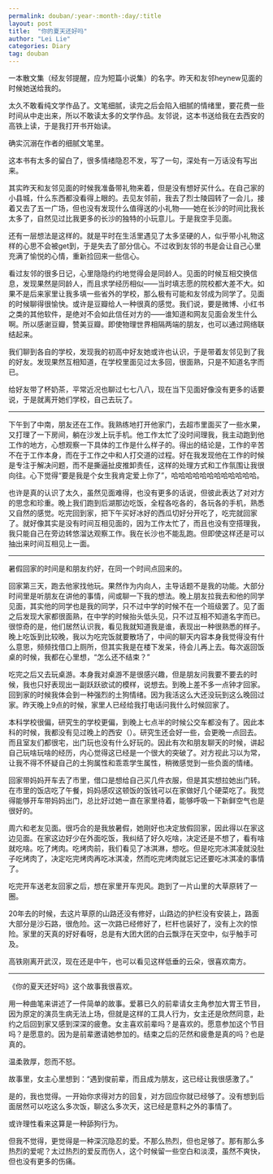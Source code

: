 ```yaml
---
permalink: douban/:year-:month-:day/:title
layout: post
title:  "你的夏天还好吗"
author: "Lei Lie"
categories: Diary
tag: douban
---
```


一本散文集（经友邻提醒，应为短篇小说集）的名字。昨天和友邻heynew见面的时候她送给我的。

太久不敢看纯文学作品了。文笔细腻，读完之后会陷入细腻的情绪里，要花费一些时间从中走出来，所以不敢读太多的文学作品。友邻说，这本书送给我在去西安的高铁上读，于是我打开书开始读。

确实沉溺在作者的细腻文笔里。

这本书有太多的留白了，很多情绪隐忍不发，写了一句，深处有一万话没有写出来。

其实昨天和友邻见面的时候我准备带礼物来着，但是没有想好买什么。在自己家的小县城，什么东西都没看得上眼的。去见友邻前，我去了烈士陵园转了一会儿，接着又去了五一广场，但也没有发现什么值得送的小礼物——她在长沙的时间比我长太多了，自然见过比我更多的长沙的独特的小玩意儿。于是我空手见面。

还有一层想法是这样的。就是平时在生活里遇见了太多坚硬的人，似乎带小礼物这样的心思不会被get到，于是失去了部分信心。不过收到友邻的书是会让自己心里充满了愉悦的心情，重新捡回来一些信心。

看过友邻的很多日记，心里隐隐约约地觉得会是同龄人。见面的时候互相交换信息，发现果然是同龄人，而且求学经历相似——当时填志愿的院校都大差不大。如果不是后来家里让我多填一些省外的学校，那么极有可能和友邻成为同学了。见面的时候聊得很愉快。或许是豆瓣给人一种很真的感觉。我们说，要是微博、小红书之类的其他软件，是绝对不会如此信任对方的——谁知道和网友见面会发生什么啊。所以感谢豆瓣，赞美豆瓣。即使物理世界相隔两端的朋友，也可以通过网络联结起来。

我们聊到各自的学校，发现我的初高中好友她或许也认识，于是带着友邻见到了我的好友。发现果然互相知道，在学校里面见过太多回，很面熟，只是不知道名字而已。

给好友带了杯奶茶，平常近况也聊过七七八八，现在当下见面好像没有更多的话要说，于是就离开她们学校，自己去玩了。

---

下午到了中南，朋友还在工作。我熟练地打开他家门，去超市里面买了一些水果，又打理了一下房间，躺在沙发上玩手机。他工作太忙了没时间理我，我主动跑到他工作的地方，心想观察一下具体的工作是什么样子的。得出的结论是，工作的辛苦不在于工作本身，而在于工作之中和人打交道的过程。好在我发现他在工作的时候是专注于解决问题，而不是撕逼扯皮推卸责任，这样的处理方式和工作氛围让我很向往。心下觉得“要是我是个女生我肯定爱上你了”，哈哈哈哈哈哈哈哈哈哈哈哈。

也许是真的认识了太久，虽然见面难得，也没有更多的话说，但彼此表达了对对方的思念和珍重。晚上我们跑到后湖那边吃饭，全程各吃各的，各玩各的手机，熟悉又自然的感觉。吃完回到家，把下午买好冰好的西瓜切好分开吃了，吃完就回家了。就好像其实是没有时间互相见面的，因为工作太忙了，而且也没有空搭理我，我只能自己在旁边转悠溜达观察工作。我在长沙也不能乱跑。但即使这样还是可以抽出来时间互相见上一面。

---

暑假回家的时间是和朋友约好，在同一个时间点回来的。

回家第三天，跑去他家找他玩。果然作为内向人，主导话题不是我的功能。大部分时间里是听朋友在讲他的事情，间或聊一下我的想法。晚上朋友拉我去和他的同学见面，其实他的同学也是我的同学，只不过中学的时候不在一个班级罢了。见了面之后发现大家都很面熟，在中学的时候抬头低头见，只不过互相不知道名字而已。很惊奇的是，他们居然认识我，看见我就知道我是谁，表现出一种很熟悉的样子。晚上吃饭到比较晚，我以为吃完饭就要散场了，中间的聊天内容本身我觉得没有什么意思，频频找借口上厕所，但其实我是在楼下发呆，待会儿再上去。每次返回饭桌的时候，我都在心里想，“怎么还不结束？”

吃完之后又去玩桌游。本身我对桌游不是很感兴趣，但是朋友问我要不要去的时候，我也只好表现出一副跃跃欲试的模样，说想去。到晚上差不多一点钟才回家。回到家的时候我体会到一种强烈的土狗情绪。因为我活这么大还没玩到这么晚回过家。昨天晚上9点的时候，家里人已经给我打电话问我什么时候回家了。

本科学校很偏，研究生的学校更偏，到晚上七点半的时候公交车都没有了。因此本科的时候，我都没有见过晚上的西安（）。研究生还会好一些，会更晚一点回去。而且室友们都很宅，出门玩也没有什么好玩的。因此有次和朋友聊天的时候，讲起自己玩啥玩啥的经历，内心觉得这已经是一个很大的突破了。对方视此习以为常，让我不得不怀疑自己的土狗属性和乖乖学生属性，稍微感觉到一些负面的情绪。

回家带妈妈开车去了市里，借口是想给自己买几件衣服，但是其实想拉她出门转。在市里的饭店吃了午餐，妈妈感叹这顿饭的饭钱可以在家做好几个硬菜吃了。我觉得能够开车带妈妈出门，总比好过她一直在家里待着，能够呼吸一下新鲜空气也是很好的。

周六和老友见面。很巧合的是我放暑假，她刚好也决定放假回家，因此得以在家这边见面。在家这边好少在外面吃饭，我纠结了好久吃啥，决定还是不想了，看有啥就吃啥。吃了烤肉。吃烤肉前，我们看见了冰淇淋，想吃。但是吃完冰淇凌就没肚子吃烤肉了，决定吃完烤肉再吃冰淇凌，然而吃完烤肉就忘记还要吃冰淇凌的事情了。

吃完开车送老友回家之后，想在家里开车兜风。跑到了一片山里的大草原转了一圈。

20年去的时候，去这片草原的山路还没有修好，山路边的护栏没有安装上，路面大部分是沙石路，很危险。这一次路已经修好了，栏杆也装好了，没有上次的惊险。家里的天真的好好看呀，总是有大团大团的白云飘浮在天空中，似乎触手可及。

高铁刚离开武汉，现在还是中午，也可以看见这样低垂的云朵，很喜欢南方。

---

《你的夏天还好吗》这个故事我很喜欢。

用一种曲笔来讲述了一件简单的故事。爱慕已久的前辈请女主角参加大胃王节目，因为原定的演员生病无法上场，但就是这样的工具人行为，女主还是欣然同意，赴约之后回到家又感到深深的疲惫。女主喜欢前辈吗？是喜欢的。愿意参加这个节目吗？是愿意的。因为是前辈邀请她参加的。结束之后的茫然和疲惫是真的吗？也是真的。

温柔敦厚，怨而不怒。

故事里，女主心里想到：“遇到俊前辈，而且成为朋友，这已经让我很感激了。”

是的，我也觉得。一开始你求得对方的回复，对方回应你就已经够了。没有想到后面居然可以吃这么多次饭，聊这么多次天，这已经是意料之外的事情了。

或许理性看来这算是一种舔狗行为。

但我不觉得，更觉得是一种深沉隐忍的爱。不那么热烈，但也足够了。那有那么多热烈的爱呢？太过热烈的爱反而伤人，这个时候留一些空白和淡漠，虽然不爽快，但也没有更多的伤痛。